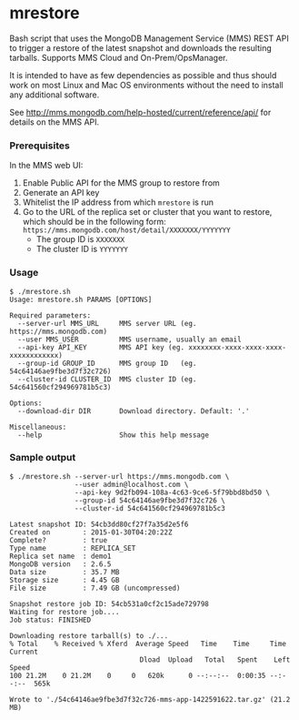 # mrestore

Bash script that uses the MongoDB Management Service (MMS) REST API to trigger
a restore of the latest snapshot and downloads the resulting tarballs. Supports
MMS Cloud and On-Prem/OpsManager.

It is intended to have as few dependencies as possible and thus should work on
most Linux and Mac OS environments without the need to install any additional
software.

See http://mms.mongodb.com/help-hosted/current/reference/api/ for details on
the MMS API.

### Prerequisites

In the MMS web UI:

  1. Enable Public API for the MMS group to restore from
  2. Generate an API key
  3. Whitelist the IP address from which `mrestore` is run
  4. Go to the URL of the replica set or cluster that you want to restore,
     which should be in the following form:
     `https://mms.mongodb.com/host/detail/XXXXXXX/YYYYYYY`
     - The group ID is `XXXXXXX`
     - The cluster ID is `YYYYYYY`

### Usage

    $ ./mrestore.sh
    Usage: mrestore.sh PARAMS [OPTIONS]

    Required parameters:
      --server-url MMS_URL     MMS server URL (eg. https://mms.mongodb.com)
      --user MMS_USER          MMS username, usually an email
      --api-key API_KEY        MMS API key (eg. xxxxxxxx-xxxx-xxxx-xxxx-xxxxxxxxxxxx)
      --group-id GROUP_ID      MMS group ID   (eg. 54c64146ae9fbe3d7f32c726)
      --cluster-id CLUSTER_ID  MMS cluster ID (eg. 54c641560cf294969781b5c3)

    Options:
      --download-dir DIR       Download directory. Default: '.'

    Miscellaneous:
      --help                   Show this help message

### Sample output

    $ ./mrestore.sh --server-url https://mms.mongodb.com \
                    --user admin@localhost.com \
                    --api-key 9d2fb094-108a-4c63-9ce6-5f79bbd8bd50 \
                    --group-id 54c64146ae9fbe3d7f32c726 \
                    --cluster-id 54c641560cf294969781b5c3

    Latest snapshot ID: 54cb3dd80cf27f7a35d2e5f6
    Created on        : 2015-01-30T04:20:22Z
    Complete?         : true
    Type name         : REPLICA_SET
    Replica set name  : demo1
    MongoDB version   : 2.6.5
    Data size         : 35.7 MB
    Storage size      : 4.45 GB
    File size         : 7.49 GB (uncompressed)

    Snapshot restore job ID: 54cb531a0cf2c15ade729798
    Waiting for restore job....
    Job status: FINISHED

    Downloading restore tarball(s) to ./...
    % Total    % Received % Xferd  Average Speed   Time    Time     Time  Current
                                    Dload  Upload   Total   Spent    Left  Speed
    100 21.2M    0 21.2M    0     0   620k      0 --:--:--  0:00:35 --:--:--  565k

    Wrote to './54c64146ae9fbe3d7f32c726-mms-app-1422591622.tar.gz' (21.2 MB)
